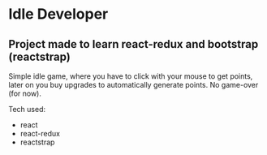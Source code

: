 # Idle Developer 
## Project made to learn react-redux and bootstrap (reactstrap)

 Simple idle game, where you have to click with your mouse to get points, later on you buy upgrades to automatically generate points. No game-over (for now).

Tech used: 
* react
* react-redux
* reactstrap


